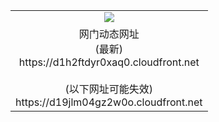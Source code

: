 ﻿<table>
  <tr></tr>
  <tr><td colspan=2 align=center><img src="https://d1h2ftdyr0xaq0.cloudfront.net/Up/oGate.jpg" /></td></tr>
  <tr><td colspan=2 align=center>网门动态网址<br/>(最新)
<br>https://d1h2ftdyr0xaq0.cloudfront.net
<br/><br/>(以下网址可能失效)
<br>https://d19jlm04gz2w0o.cloudfront.net
    </td>
  </tr>
</table>
